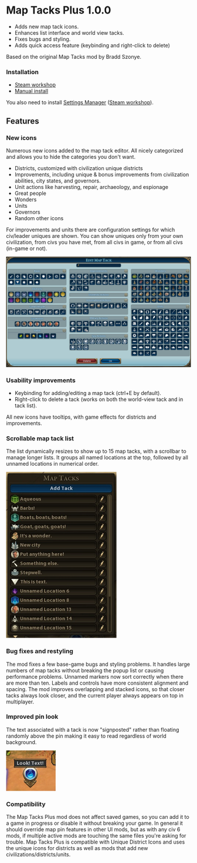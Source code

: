 # Map Tacks Plus 1.0.0 

* Adds new map tack icons.
* Enhances list interface and world view tacks.
* Fixes bugs and styling.
* Adds quick access feature (keybinding and right-click to delete)

Based on the original Map Tacks mod by Bradd Szonye.

### Installation 
* [Steam workshop](https://steamcommunity.com/sharedfiles/filedetails/?id=1566059738) 
* [Manual install](https://github.com/FiatAccompli/Civ6Mods/releases)

You also need to install [Settings Manager](https://github.com/FiatAccompli/Civ6Mods/tree/master/SettingsManager) ([Steam workshop](https://steamcommunity.com/sharedfiles/filedetails/?id=1564628360)).

## Features

### New icons
Numerous new icons added to the map tack editor.  All nicely categorized and 
allows you to hide the categories you don't want.

* Districts, customized with civilization unique districts
* Improvements, including unique & bonus improvements from civilization
  abilities, city states, and governors.
* Unit actions like harvesting, repair, archaeology, and espionage
* Great people
* Wonders
* Units
* Governors
* Random other icons

For improvements and units there are configuration settings for which civ/leader 
uniques are shown.  You can show uniques only from your own civilization, 
from civs you have met, from all civs in game, or from all civs (in-game or not).

![Map Tacks editor popup](Documentation/MapTacksEditor.jpg)

### Usability improvements
* Keybinding for adding/editing a map tack (ctrl+E by default).
* Right-click to delete a tack (works on both the world-view tack and in tack list).

All new icons have tooltips, with game effects for districts and improvements.

### Scrollable map tack list 
The list dynamically resizes to show up to 15 map tacks, with a scrollbar to
manage longer lists.  It groups all named locations at the top, followed by all
unnamed locations in numerical order.

![Map Tacks list](Documentation/MapTacksList.jpg)

### Bug fixes and restyling
The mod fixes a few base-game bugs and styling problems.  It handles large
numbers of map tacks without breaking the popup list or causing performance
problems.  Unnamed markers now sort correctly when there are more than ten.
Labels and controls have more consistent alignment and spacing.  The mod
improves overlapping and stacked icons, so that closer tacks always look
closer, and the current player always appears on top in multiplayer.

### Improved pin look

The text associated with a tack is now "signposted" rather than floating randomly
above the pin making it easy to read regardless of world background.

![Map Tacks improved pin](Documentation/MapTack.jpg)


### Compatibility
The Map Tacks Plus mod does not affect saved games, so you can add it to a game in
progress or disable it without breaking your game.  In general it should override 
map pin features in other UI mods, but as with any civ 6 mods, if multiple active mods 
are touching the same files you're asking for trouble.  Map Tacks Plus is compatible
with Unique District Icons and uses the unique icons for districts as well as mods that 
add new civilizations/districts/units.
